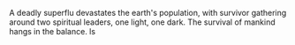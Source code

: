A deadly superflu devastates the earth's population, with survivor gathering around two spiritual leaders, one light, one dark. The survival of mankind hangs in the balance. ls
